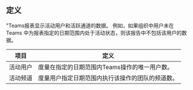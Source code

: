 ## <a name="definitions"></a>定义

"Teams报表显示活动用户和活跃通道的数据。 例如，如果组织中用户未在 Teams 中为报表指定的日期范围内处于活动状态，则该报告中不包括该用户的数据。

|项目  |定义  |
|---------|---------|
|活动用户     |度量在指定的日期范围内Teams操作的唯一用户数。    |
|活动频道    |度量用户指定日期范围内执行该操作的团队的频道数。           |
